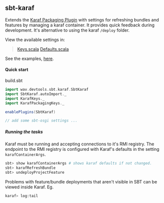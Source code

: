 ## sbt-karaf

Extends the [Karaf Packaging Plugin](KarafPackagingPlugin.md) with settings for refreshing bundles and features by managing a karaf container. It provides quick feedback during development. It's alternative to using the karaf `/deploy` folder.

View the available settings in:
  >[Keys.scala](sbt-karaf/src/main/scala/wav/devtools/sbt/karaf/Keys.scala)
  >[Defaults.scala](sbt-karaf/src/main/scala/wav/devtools/sbt/karaf/Defaults.scala)

See the examples, [here](sbt-karaf/src/sbt-test).

#### Quick start

build.sbt
```scala
import wav.devtools.sbt.karaf.SbtKaraf
import SbtKaraf.autoImport._
import KarafKeys._
import KarafPackagingKeys._

enablePlugins(SbtKaraf)

// add some sbt-osgi settings ...

```

##### Running the tasks

Karaf must be running and accepting connections to it's RMI registry. The endpoint to the RMI registry is configured with Karaf's defaults in the setting `karafContainerArgs`.

```bash
sbt> show karafContainerArgs # shows karaf defaults if not changed.
sbt> karafRefreshBundle
sbt> undeployProjectFeature
```

Problems with feature/bundle deployments that aren't visible in SBT can be viewed inside Karaf. Eg.

```bash
karaf> log:tail
```
